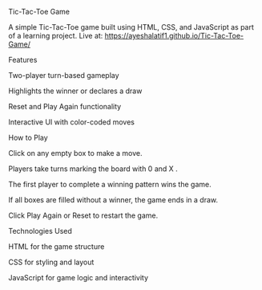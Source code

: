 Tic-Tac-Toe Game 

A simple Tic-Tac-Toe game built using HTML, CSS, and JavaScript as part of a learning project.
Live at: https://ayeshalatif1.github.io/Tic-Tac-Toe-Game/

 Features

Two-player turn-based gameplay

Highlights the winner or declares a draw

Reset and Play Again functionality

Interactive UI with color-coded moves

 How to Play

Click on any empty box to make a move.

Players take turns marking the board with 0  and X .

The first player to complete a winning pattern wins the game.

If all boxes are filled without a winner, the game ends in a draw.

Click Play Again or Reset to restart the game.


 Technologies Used

HTML for the game structure

CSS for styling and layout

JavaScript for game logic and interactivity

